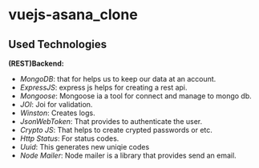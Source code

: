 # vuejs-asana_clone


## Used Technologies
**(REST)Backend:**
- *MongoDB*: that for helps us to keep our data at an account.
- *ExpressJS*: express js helps for creating a rest api.
- *Mongoose*: Mongoose ia a tool for connect and manage to mongo db.
- *JOI*: Joi for validation.
- *Winston*: Creates logs.
- *JsonWebToken*: That provides to authenticate the user.
- *Crypto JS*: That helps to create crypted passwords or etc.
- *Http Status*: For status codes.
- *Uuid*: This generates new uniqie codes
- *Node Mailer*: Node mailer is a library that provides send an email.
